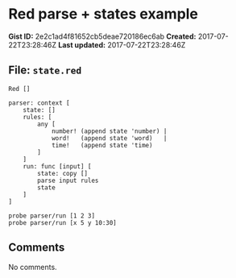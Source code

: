 # Red parse + states example

**Gist ID:** 2e2c1ad4f81652cb5deae720186ec6ab
**Created:** 2017-07-22T23:28:46Z
**Last updated:** 2017-07-22T23:28:46Z

## File: `state.red`

```Red
Red []

parser: context [
	state: []
	rules: [
		any [
			number! (append state 'number) |
			word!   (append state 'word)   |
			time!   (append state 'time)
		]
	]
	run: func [input] [
		state: copy []
		parse input rules
		state
	]
]

probe parser/run [1 2 3]
probe parser/run [x 5 y 10:30]
```

## Comments

No comments.
